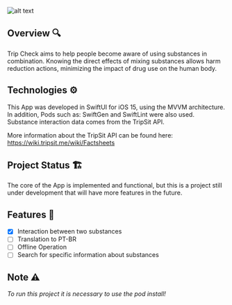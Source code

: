 ![alt text](https://i.ibb.co/r0Vxr2M/banner.png)

## Overview 🔍

<p align="left">Trip Check aims to help people become aware of using substances in combination. Knowing the direct effects of mixing substances allows harm reduction actions, minimizing the impact of drug use on the human body.</p>

## Technologies ⚙️
<p align="left">This App was developed in SwiftUI for iOS 15, using the MVVM architecture. In addition, Pods such as: SwiftGen and SwiftLint were also used. Substance interaction data comes from the TripSit API.

More information about the TripSit API can be found here: https://wiki.tripsit.me/wiki/Factsheets</p>

## Project Status 🏗
<p align="left">The core of the App is implemented and functional, but this is a project still under development that will have more features in the future.</p>

## Features 📱
- [x] Interaction between two substances
- [ ] Translation to PT-BR
- [ ] Offline Operation
- [ ] Search for specific information about substances

## Note ⚠️
*To run this project it is necessary to use the pod install!*
